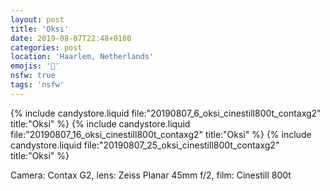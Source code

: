 ```yaml
---
layout: post
title: 'Oksi'
date: 2019-08-07T22:48+0100
categories: post
location: 'Haarlem, Netherlands'
emojis: '🔞'
nsfw: true
tags: 'nsfw'
---
```


{% include candystore.liquid file:"20190807_6_oksi_cinestill800t_contaxg2" title:"Oksi" %}
{% include candystore.liquid file:"20190807_16_oksi_cinestill800t_contaxg2" title:"Oksi" %}
{% include candystore.liquid file:"20190807_25_oksi_cinestill800t_contaxg2" title:"Oksi" %}

Camera: Contax G2, lens: Zeiss Planar 45mm f/2, film: Cinestill 800t
